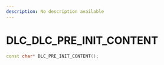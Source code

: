 ```yaml
---
description: No description available 
---
```


# DLC\_DLC_PRE_INIT_CONTENT

```cpp
const char* DLC_PRE_INIT_CONTENT();
```